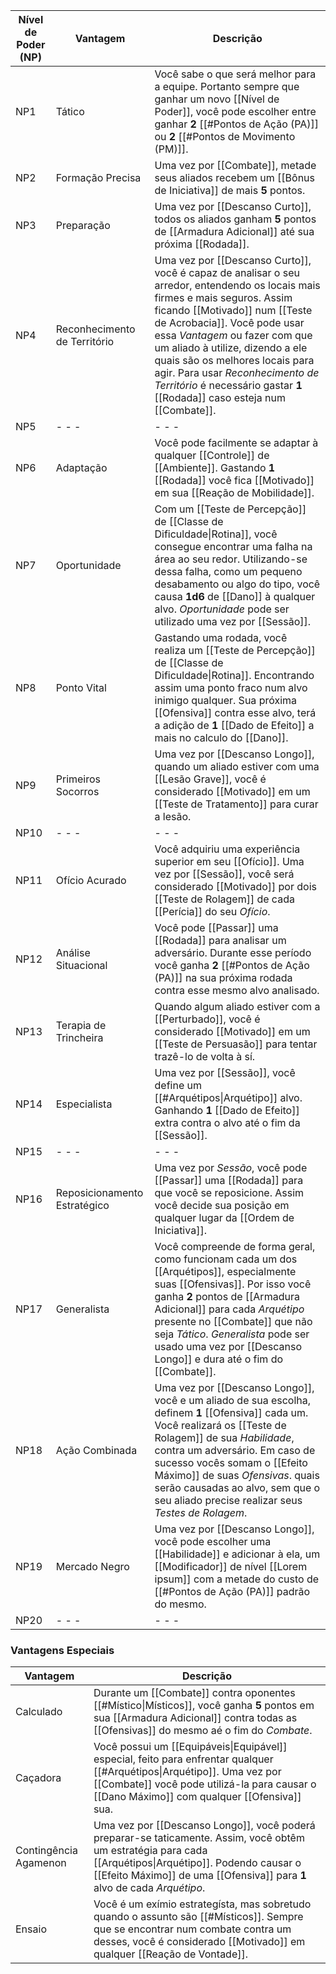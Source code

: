 | **Nível de Poder (NP)** | Vantagem                     | **Descrição**                                                                                                                                                                                                                                                                                                                                                                                                         |
| ----------------------- | ---------------------------- | --------------------------------------------------------------------------------------------------------------------------------------------------------------------------------------------------------------------------------------------------------------------------------------------------------------------------------------------------------------------------------------------------------------------- |
| NP1                     | Tático                       | Você sabe o que será melhor para a equipe. Portanto sempre que ganhar um novo [[Nível de Poder]], você pode escolher entre ganhar **2** [[#Pontos de Ação (PA)]] ou **2** [[#Pontos de Movimento (PM)]].                                                                                                                                                                                                              |
| NP2                     | Formação Precisa             | Uma vez por [[Combate]], metade seus aliados recebem um [[Bônus de Iniciativa]] de mais **5** pontos.                                                                                                                                                                                                                                                                                                                 |
| NP3                     | Preparação                   | Uma vez por [[Descanso Curto]], todos os aliados ganham **5** pontos de [[Armadura Adicional]] até sua próxima [[Rodada]].                                                                                                                                                                                                                                                                                            |
| NP4                     | Reconhecimento de Território | Uma vez por [[Descanso Curto]], você é capaz de analisar o seu arredor, entendendo os locais mais firmes e mais seguros. Assim ficando [[Motivado]] num [[Teste de Acrobacia]]. Você pode usar essa *Vantagem* ou fazer com que um aliado à utilize, dizendo a ele quais são os melhores locais para agir. Para usar _Reconhecimento de Território_ é necessário gastar **1** [[Rodada]] caso esteja num [[Combate]]. |
| NP5                     | - - -                        | - - -                                                                                                                                                                                                                                                                                                                                                                                                                 |
| NP6                     | Adaptação                    | Você pode facilmente se adaptar à qualquer [[Controle]] de [[Ambiente]]. Gastando **1** [[Rodada]] você fica [[Motivado]] em sua [[Reação de Mobilidade]].                                                                                                                                                                                                                                                            |
| NP7                     | Oportunidade                 | Com um [[Teste de Percepção]] de [[Classe de Dificuldade\|Rotina]], você consegue encontrar uma falha na área ao seu redor. Utilizando-se dessa falha, como um pequeno desabamento ou algo do tipo, você causa **1d6** de [[Dano]] à qualquer alvo. *Oportunidade* pode ser utilizado uma vez por [[Sessão]].                                                                                                         |
| NP8                     | Ponto Vital                  | Gastando uma rodada, você realiza um [[Teste de Percepção]] de [[Classe de Dificuldade\|Rotina]]. Encontrando assim uma ponto fraco num alvo inimigo qualquer. Sua próxima [[Ofensiva]] contra esse alvo, terá a adição de **1** [[Dado de Efeito]] a mais no calculo do [[Dano]].                                                                                                                                    |
| NP9                     | Primeiros Socorros           | Uma vez por [[Descanso Longo]], quando um aliado estiver com uma [[Lesão Grave]], você é considerado [[Motivado]] em um [[Teste de Tratamento]] para curar a lesão.                                                                                                                                                                                                                                                   |
| NP10                    | - - -                        | - - -                                                                                                                                                                                                                                                                                                                                                                                                                 |
| NP11                    | Ofício Acurado               | Você adquiriu uma experiência superior em seu [[Ofício]]. Uma vez por [[Sessão]], você será considerado [[Motivado]] por dois [[Teste de Rolagem]] de cada [[Perícia]] do seu *Ofício*.                                                                                                                                                                                                                               |
| NP12                    | Análise Situacional          | Você pode [[Passar]] uma [[Rodada]] para analisar um adversário. Durante esse período você ganha **2** [[#Pontos de Ação (PA)]] na sua próxima rodada contra esse mesmo alvo analisado.                                                                                                                                                                                                                               |
| NP13                    | Terapia de Trincheira        | Quando algum aliado estiver com a [[Perturbado]], você é considerado [[Motivado]] em um [[Teste de Persuasão]] para tentar trazê-lo de volta à sí.                                                                                                                                                                                                                                                                    |
| NP14                    | Especialista                 | Uma vez por [[Sessão]], você define um [[#Arquétipos\|Arquétipo]] alvo. Ganhando **1** [[Dado de Efeito]] extra contra o alvo até o fim da [[Sessão]].                                                                                                                                                                                                                                                                |
| NP15                    | - - -                        | - - -                                                                                                                                                                                                                                                                                                                                                                                                                 |
| NP16                    | Reposicionamento Estratégico | Uma vez por _Sessão_, você pode [[Passar]] uma [[Rodada]] para que você se reposicione. Assim você decide sua posição em qualquer lugar da [[Ordem de Iniciativa]].                                                                                                                                                                                                                                                   |
| NP17                    | Generalista                  | Você compreende de forma geral, como funcionam cada um dos [[Arquétipos]], especialmente suas [[Ofensivas]]. Por isso você ganha **2** pontos de [[Armadura Adicional]] para cada *Arquétipo* presente no [[Combate]] que não seja _Tático_. _Generalista_ pode ser usado uma vez por [[Descanso Longo]] e dura até o fim do [[Combate]].                                                                             |
| NP18                    | Ação Combinada               | Uma vez por [[Descanso Longo]], você e um aliado de sua escolha, definem **1** [[Ofensiva]] cada um. Você realizará os [[Teste de Rolagem]] de sua _Habilidade_, contra um adversário. Em caso de sucesso vocês somam o [[Efeito Máximo]] de suas *Ofensivas*. quais serão causadas ao alvo, sem que o seu aliado precise realizar seus *Testes de Rolagem*.                                                          |
| NP19                    | Mercado Negro                | Uma vez por [[Descanso Longo]], você pode escolher uma [[Habilidade]] e adicionar à ela, um [[Modificador]] de nível [[Lorem ipsum]] com a metade do custo de [[#Pontos de Ação (PA)]] padrão do mesmo.                                                                                                                                                                                                               |
| NP20                    | - - -                        | - - -                                                                                                                                                                                                                                                                                                                                                                                                                 |

### Vantagens Especiais

| Vantagem              | Descrição                                                                                                                                                                                                                             |
| --------------------- | ------------------------------------------------------------------------------------------------------------------------------------------------------------------------------------------------------------------------------------- |
| Calculado             | Durante um [[Combate]] contra oponentes [[#Místico\|Místicos]], você ganha **5** pontos em sua [[Armadura Adicional]] contra todas as [[Ofensivas]] do mesmo aé o fim do *Combate*.                                                   |
| Caçadora              | Você possui um [[Equipáveis\|Equipável]] especial, feito para enfrentar qualquer [[#Arquétipos\|Arquétipo]]. Uma vez por [[Combate]] você pode utilizá-la para causar o [[Dano Máximo]] com qualquer [[Ofensiva]] sua.                |
| Contingência Agamenon | Uma vez por [[Descanso Longo]], você poderá preparar-se taticamente. Assim, você obtêm um estratégia para cada [[Arquétipos\|Arquétipo]]. Podendo causar o [[Efeito Máximo]] de uma [[Ofensiva]] para **1** alvo de cada *Arquétipo*. |
| Ensaio                | Você é um exímio estrategísta, mas sobretudo quando o assunto são [[#Místicos]]. Sempre que se encontrar num combate contra um desses, você é considerado [[Motivado]] em qualquer [[Reação de Vontade]].                             |
